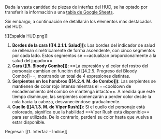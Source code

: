 
Dada la vasta cantidad de piezas de interfaz del HUD, se ha optado por transferir la información a una [tabla de Google Sheets](https://docs.google.com/spreadsheets/d/1hOGiz5BhPVEQA3dbyCqiwdDWB4vAB_6pDW5Fb3lHAlk/edit?usp=sharing).

Sin embargo, a continuación se detallarán los elementos más destacados del HUD.

![[Espalda HUD.png]]

1. **Bordes de la cara ([[4.2.1.1. Salud]])**: Los bordes del indicador de salud se rellenan simétricamente de forma ascendente, con cinco segmentos por cada lado. Estos segmentos se ==actualizan proporcionalmente a la salud del jugador==.
2. **Cara ([[5. Bloody Combo]])**: ==La expresión y el color del rostro del personaje cambian en función del [[4.2.5. Progreso del Bloody Combo]]==, mostrando un total de 4 expresiones distintas.
3. **Serpientes en los hombros ([[4.2.4. M. de Combo]])**: Las serpientes se mantienen de color rojo intenso mientras el ==cooldown de encadenamiento del combo se mantenga intacto==. A medida que este tiempo disminuye, las serpientes comenzarán a perder color desde la cola hacia la cabeza, desvaneciéndose gradualmente.
4. **Cuello ([[4.1.3. M. de Viper Rush]])**: Si el cuello del personaje está coloreado, significa que la habilidad ==Viper Rush está disponible== para ser utilizada. De lo contrario, perderá su color hasta que vuelva a estar disponible.


Regresar: [[1. Interfaz - Índice]]
